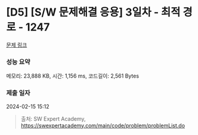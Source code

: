 # [D5] [S/W 문제해결 응용] 3일차 - 최적 경로 - 1247 

[문제 링크](https://swexpertacademy.com/main/code/problem/problemDetail.do?contestProbId=AV15OZ4qAPICFAYD) 

### 성능 요약

메모리: 23,888 KB, 시간: 1,156 ms, 코드길이: 2,561 Bytes

### 제출 일자

2024-02-15 15:12



> 출처: SW Expert Academy, https://swexpertacademy.com/main/code/problem/problemList.do
